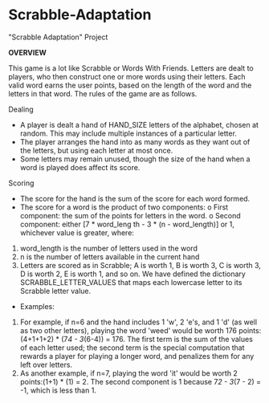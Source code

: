 # Scrabble-Adaptation
"Scrabble Adaptation" Project

**OVERVIEW**

This game is a lot like Scrabble or Words With Friends. Letters are dealt to players, who then construct one or more words using their letters. Each valid word earns the user points, based on the length of the word and the letters in that word.
The rules of the game are as follows.

Dealing
*	A player is dealt a hand of HAND_SIZE letters of the alphabet, chosen at random. This may include multiple instances of a particular letter.
*	The player arranges the hand into as many words as they want out of the letters, but using each letter at most once.
*	Some letters may remain unused, though the size of the hand when a word is played does affect its score.

Scoring
*	The score for the hand is the sum of the score for each word formed.
*	The score for a word is the product of two components:
o First component: the sum of the points for letters in the word. o Second component: either [7 * word_leng th - 3 * (n - word_length)] or 1, whichever value is greater, where:
   1. word_length is the number of letters used in the word
   2. n is the number of letters available in the current hand
   3.	Letters are scored as in Scrabble; A is worth 1, B is worth 3, C is worth 3, D is worth 2, E is worth 1, and so on. We have defined the dictionary SCRABBLE_LETTER_VALUES that maps each lowercase letter to its Scrabble letter value.
*	Examples:
  1. For example, if n=6 and the hand includes 1 'w', 2 'e's, and 1 'd' (as well as two other letters), playing the word 'weed' would be worth 176 points:(4+1+1+2) * (7*4 - 3*(6-4)) = 176. The first term is the sum of the values of each letter used; the second term is the special computation that rewards a player for playing a longer word, and penalizes them for any left over letters.
  2. As another example, if n=7, playing the word 'it' would be worth 2 points:(1+1) * (1) = 2. The second component is 1 because 7*2 - 3*(7 - 2) = -1, which is less than 1.
